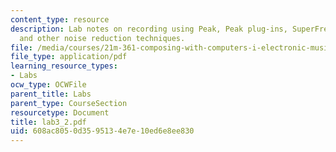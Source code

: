 ```yaml
---
content_type: resource
description: Lab notes on recording using Peak, Peak plug-ins, SuperFreq-10, SoundSoap,
  and other noise reduction techniques.
file: /media/courses/21m-361-composing-with-computers-i-electronic-music-composition-spring-2008/608ac8050d3595134e7e10ed6e8ee830_lab3_2.pdf
file_type: application/pdf
learning_resource_types:
- Labs
ocw_type: OCWFile
parent_title: Labs
parent_type: CourseSection
resourcetype: Document
title: lab3_2.pdf
uid: 608ac805-0d35-9513-4e7e-10ed6e8ee830
---
```

